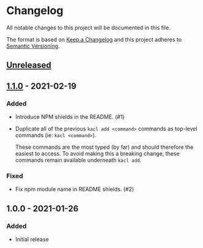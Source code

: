 # Changelog

All notable changes to this project will be documented in this file.

The format is based on [Keep a Changelog](http://keepachangelog.com/)
and this project adheres to [Semantic Versioning](http://semver.org/).

## [Unreleased]

## [1.1.0] - 2021-02-19
### Added
- Introduce NPM shields in the README. (#1)
- Duplicate all of the previous `kacl add <command>` commands as top-level commands (ie: `kacl <command>`).
  
  These commands are the most typed (by far) and should therefore the easiest to access. To avoid making this a breaking change, these commands remain available underneath `kacl add`.

### Fixed
- Fix npm module name in README shields. (#2)

## 1.0.0 - 2021-01-26
### Added
- Initial release

[Unreleased]: https://github.com/ggoodman/kacl/compare/v1.1.0...HEAD
[1.1.0]: https://github.com/ggoodman/kacl/compare/v1.0.0...v1.1.0
